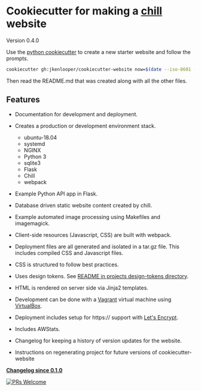 # Cookiecutter for making a [chill](https://github.com/jkenlooper/chill) website

Version 0.4.0 <!-- Update cookiecutter.json generated_by_cookiecutter_website_version value as well. -->

Use the [python cookiecutter](https://github.com/cookiecutter/cookiecutter) to
create a new starter website and follow the prompts.

```bash
cookiecutter gh:jkenlooper/cookiecutter-website now=$(date --iso-8601 --utc)
```

Then read the README.md that was created along with all the other files.

## Features

- Documentation for development and deployment.
- Creates a production or development environment stack.
  - ubuntu-18.04
  - systemd
  - NGINX
  - Python 3
  - sqlite3
  - Flask
  - Chill
  - webpack

- Example Python API app in Flask.
- Database driven static website content created by chill.
- Example automated image processing using Makefiles and imagemagick.
- Client-side resources (Javascript, CSS) are built with webpack.
- Deployment files are all generated and isolated in a tar.gz file. This
  includes compiled CSS and Javascript files.
- CSS is structured to follow best practices.
- Uses design tokens. See [README in projects design-tokens directory](https://github.com/jkenlooper/cookiecutter-website/blob/master/%7B%7B%20cookiecutter.project_slug%20%7D%7D/design-tokens/README.md).
- HTML is rendered on server side via Jinja2 templates.
- Development can be done with a [Vagrant](https://www.vagrantup.com/) virtual machine using [VirtualBox](https://www.virtualbox.org/).
- Deployment includes setup for https:// support with [Let's Encrypt](https://letsencrypt.org/).
- Includes AWStats. <!-- TODO: replace AWStats with https://goaccess.io/ -->
- Changelog for keeping a history of version updates for the website.
- Instructions on regenerating project for future versions of cookiecutter-website


**[Changelog since 0.1.0](CHANGELOG.md)**


[![PRs Welcome](https://img.shields.io/badge/PRs-welcome-brightgreen.svg?style=flat-square)](http://makeapullrequest.com)
